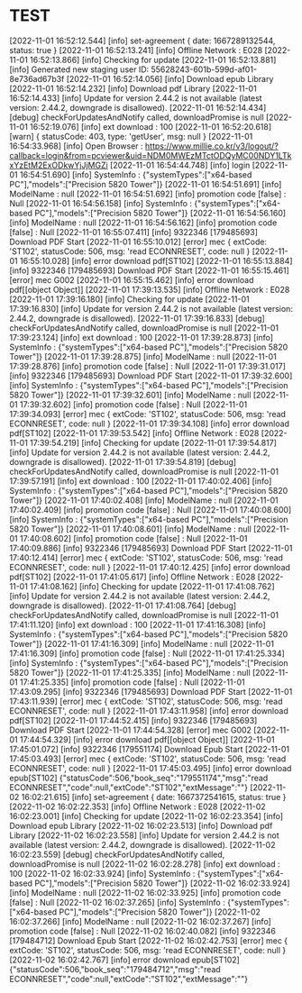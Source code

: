 # TEST
[2022-11-01 16:52:12.544] [info]  set-agreement { date: 1667289132544, status: true }
[2022-11-01 16:52:13.241] [info]  Offline Network : E028
[2022-11-01 16:52:13.866] [info]  Checking for update
[2022-11-01 16:52:13.881] [info]  Generated new staging user ID: 55628243-601b-599d-af01-8e736ad67b3f
[2022-11-01 16:52:14.056] [info]  Download epub Library
[2022-11-01 16:52:14.232] [info]  Download pdf Library
[2022-11-01 16:52:14.433] [info]  Update for version 2.44.2 is not available (latest version: 2.44.2, downgrade is disallowed).
[2022-11-01 16:52:14.434] [debug] checkForUpdatesAndNotify called, downloadPromise is null
[2022-11-01 16:52:19.076] [info]  ext download : 100
[2022-11-01 16:52:20.618] [warn]  { statusCode: 403, type: 'getUser', msg: null }
[2022-11-01 16:54:33.968] [info]  Open Browser : https://www.millie.co.kr/v3/logout/?callback=login&from=pcviewer&uid=NDM0MWEzMTctODQyMC00NDY1LTkxYzEtM2ExODkwYjJjMGZi
[2022-11-01 16:54:44.748] [info]  login
[2022-11-01 16:54:51.690] [info]  SystemInfo : {"systemTypes":["x64-based PC"],"models":["Precision 5820 Tower"]}
[2022-11-01 16:54:51.691] [info]  ModelName : null
[2022-11-01 16:54:51.692] [info]  promotion code [false] : Null
[2022-11-01 16:54:56.158] [info]  SystemInfo : {"systemTypes":["x64-based PC"],"models":["Precision 5820 Tower"]}
[2022-11-01 16:54:56.160] [info]  ModelName : null
[2022-11-01 16:54:56.162] [info]  promotion code [false] : Null
[2022-11-01 16:55:07.411] [info]  9322346 [179485693] Download PDF Start
[2022-11-01 16:55:10.012] [error] mec {
  extCode: 'ST102',
  statusCode: 506,
  msg: 'read ECONNRESET',
  code: null
}
[2022-11-01 16:55:10.028] [info]  error download pdf[ST102]
[2022-11-01 16:55:13.884] [info]  9322346 [179485693] Download PDF Start
[2022-11-01 16:55:15.461] [error] mec G002
[2022-11-01 16:55:15.462] [info]  error download pdf[[object Object]]
[2022-11-01 17:39:13.535] [info]  Offline Network : E028
[2022-11-01 17:39:16.180] [info]  Checking for update
[2022-11-01 17:39:16.830] [info]  Update for version 2.44.2 is not available (latest version: 2.44.2, downgrade is disallowed).
[2022-11-01 17:39:16.833] [debug] checkForUpdatesAndNotify called, downloadPromise is null
[2022-11-01 17:39:23.124] [info]  ext download : 100
[2022-11-01 17:39:28.873] [info]  SystemInfo : {"systemTypes":["x64-based PC"],"models":["Precision 5820 Tower"]}
[2022-11-01 17:39:28.875] [info]  ModelName : null
[2022-11-01 17:39:28.876] [info]  promotion code [false] : Null
[2022-11-01 17:39:31.017] [info]  9322346 [179485693] Download PDF Start
[2022-11-01 17:39:32.600] [info]  SystemInfo : {"systemTypes":["x64-based PC"],"models":["Precision 5820 Tower"]}
[2022-11-01 17:39:32.601] [info]  ModelName : null
[2022-11-01 17:39:32.602] [info]  promotion code [false] : Null
[2022-11-01 17:39:34.093] [error] mec {
  extCode: 'ST102',
  statusCode: 506,
  msg: 'read ECONNRESET',
  code: null
}
[2022-11-01 17:39:34.108] [info]  error download pdf[ST102]
[2022-11-01 17:39:53.542] [info]  Offline Network : E028
[2022-11-01 17:39:54.219] [info]  Checking for update
[2022-11-01 17:39:54.817] [info]  Update for version 2.44.2 is not available (latest version: 2.44.2, downgrade is disallowed).
[2022-11-01 17:39:54.819] [debug] checkForUpdatesAndNotify called, downloadPromise is null
[2022-11-01 17:39:57.191] [info]  ext download : 100
[2022-11-01 17:40:02.406] [info]  SystemInfo : {"systemTypes":["x64-based PC"],"models":["Precision 5820 Tower"]}
[2022-11-01 17:40:02.408] [info]  ModelName : null
[2022-11-01 17:40:02.409] [info]  promotion code [false] : Null
[2022-11-01 17:40:08.600] [info]  SystemInfo : {"systemTypes":["x64-based PC"],"models":["Precision 5820 Tower"]}
[2022-11-01 17:40:08.601] [info]  ModelName : null
[2022-11-01 17:40:08.602] [info]  promotion code [false] : Null
[2022-11-01 17:40:09.886] [info]  9322346 [179485693] Download PDF Start
[2022-11-01 17:40:12.414] [error] mec {
  extCode: 'ST102',
  statusCode: 506,
  msg: 'read ECONNRESET',
  code: null
}
[2022-11-01 17:40:12.425] [info]  error download pdf[ST102]
[2022-11-01 17:41:05.617] [info]  Offline Network : E028
[2022-11-01 17:41:08.162] [info]  Checking for update
[2022-11-01 17:41:08.762] [info]  Update for version 2.44.2 is not available (latest version: 2.44.2, downgrade is disallowed).
[2022-11-01 17:41:08.764] [debug] checkForUpdatesAndNotify called, downloadPromise is null
[2022-11-01 17:41:11.120] [info]  ext download : 100
[2022-11-01 17:41:16.308] [info]  SystemInfo : {"systemTypes":["x64-based PC"],"models":["Precision 5820 Tower"]}
[2022-11-01 17:41:16.309] [info]  ModelName : null
[2022-11-01 17:41:16.309] [info]  promotion code [false] : Null
[2022-11-01 17:41:25.334] [info]  SystemInfo : {"systemTypes":["x64-based PC"],"models":["Precision 5820 Tower"]}
[2022-11-01 17:41:25.335] [info]  ModelName : null
[2022-11-01 17:41:25.335] [info]  promotion code [false] : Null
[2022-11-01 17:43:09.295] [info]  9322346 [179485693] Download PDF Start
[2022-11-01 17:43:11.939] [error] mec {
  extCode: 'ST102',
  statusCode: 506,
  msg: 'read ECONNRESET',
  code: null
}
[2022-11-01 17:43:11.958] [info]  error download pdf[ST102]
[2022-11-01 17:44:52.415] [info]  9322346 [179485693] Download PDF Start
[2022-11-01 17:44:54.328] [error] mec G002
[2022-11-01 17:44:54.329] [info]  error download pdf[[object Object]]
[2022-11-01 17:45:01.072] [info]  9322346 [179551174] Download Epub Start
[2022-11-01 17:45:03.493] [error] mec {
  extCode: 'ST102',
  statusCode: 506,
  msg: 'read ECONNRESET',
  code: null
}
[2022-11-01 17:45:03.495] [info]  error download epub[ST102] {"statusCode":506,"book_seq":"179551174","msg":"read ECONNRESET","code":null,"extCode":"ST102","extMessage":""}
[2022-11-02 16:02:21.615] [info]  set-agreement { date: 1667372541615, status: true }
[2022-11-02 16:02:22.353] [info]  Offline Network : E028
[2022-11-02 16:02:23.001] [info]  Checking for update
[2022-11-02 16:02:23.354] [info]  Download epub Library
[2022-11-02 16:02:23.513] [info]  Download pdf Library
[2022-11-02 16:02:23.558] [info]  Update for version 2.44.2 is not available (latest version: 2.44.2, downgrade is disallowed).
[2022-11-02 16:02:23.559] [debug] checkForUpdatesAndNotify called, downloadPromise is null
[2022-11-02 16:02:28.278] [info]  ext download : 100
[2022-11-02 16:02:33.924] [info]  SystemInfo : {"systemTypes":["x64-based PC"],"models":["Precision 5820 Tower"]}
[2022-11-02 16:02:33.924] [info]  ModelName : null
[2022-11-02 16:02:33.925] [info]  promotion code [false] : Null
[2022-11-02 16:02:37.265] [info]  SystemInfo : {"systemTypes":["x64-based PC"],"models":["Precision 5820 Tower"]}
[2022-11-02 16:02:37.266] [info]  ModelName : null
[2022-11-02 16:02:37.267] [info]  promotion code [false] : Null
[2022-11-02 16:02:40.082] [info]  9322346 [179484712] Download Epub Start
[2022-11-02 16:02:42.753] [error] mec {
  extCode: 'ST102',
  statusCode: 506,
  msg: 'read ECONNRESET',
  code: null
}
[2022-11-02 16:02:42.767] [info]  error download epub[ST102] {"statusCode":506,"book_seq":"179484712","msg":"read ECONNRESET","code":null,"extCode":"ST102","extMessage":""}
